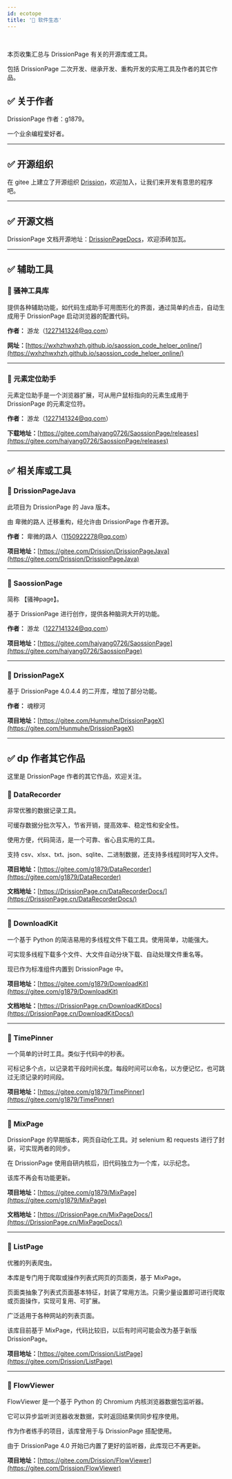 ```yaml
---
id: ecotope
title: '🌳 软件生态'
---
```


<div class="wwads-cn wwads-horizontal" data-id="317"></div><br/>

本页收集汇总与 DrissionPage 有关的开源库或工具。

包括 DrissionPage 二次开发、继承开发、重构开发的实用工具及作者的其它作品。

## ✅️️ 关于作者

DrissionPage 作者：g1879。

一个业余编程爱好者。

---

## ✅️️ 开源组织

在 gitee 上建立了开源组织 [Drission](https://gitee.com/Drission)，欢迎加入，让我们来开发有意思的程序吧。

---

## ✅️️ 开源文档

DrissionPage 文档开源地址：[DrissionPageDocs](https://gitee.com/g1879/DrissionPageDocs)，欢迎添砖加瓦。

---

## ✅️️ 辅助工具

### 📌 骚神工具库

提供各种辅助功能，如代码生成助手可用图形化的界面，通过简单的点击，自动生成用于 DrissionPage 启动浏览器的配置代码。

**作者：** 游龙（1227141324@qq.com）

**网址：**[https://wxhzhwxhzh.github.io/saossion_code_helper_online/](https://wxhzhwxhzh.github.io/saossion_code_helper_online/)

---

### 📌 元素定位助手

元素定位助手是一个浏览器扩展，可从用户鼠标指向的元素生成用于 DrissionPage 的元素定位符。

**作者：** 游龙（1227141324@qq.com）

**下载地址：**[https://gitee.com/haiyang0726/SaossionPage/releases](https://gitee.com/haiyang0726/SaossionPage/releases)

---

## ✅️️ 相关库或工具

### 📌 DrissionPageJava

此项目为 DrissionPage 的 Java 版本。

由 卑微的路人 迁移重构，经允许由 DrissionPage 作者开源。

**作者：** 卑微的路人（1150922278@qq.com）

**项目地址：**[https://gitee.com/Drission/DrissionPageJava](https://gitee.com/Drission/DrissionPageJava)

---

### 📌 SaossionPage

简称 【骚神page】。

基于 DrissionPage 进行创作，提供各种脑洞大开的功能。

**作者：** 游龙（1227141324@qq.com）

**项目地址：**[https://gitee.com/haiyang0726/SaossionPage](https://gitee.com/haiyang0726/SaossionPage)

---

### 📌 DrissionPageX

基于 DrissionPage 4.0.4.4 的二开库，增加了部分功能。

**作者：** 魂穆河

**项目地址：**[https://gitee.com/Hunmuhe/DrissionPageX](https://gitee.com/Hunmuhe/DrissionPageX)

---

## ✅️️ dp 作者其它作品

这里是 DrissionPage 作者的其它作品，欢迎关注。

### 📌 DataRecorder

非常优雅的数据记录工具。

可缓存数据分批次写入，节省开销，提高效率、稳定性和安全性。

使用方便，代码简洁，是一个可靠、省心且实用的工具。

支持 csv、xlsx、txt、json、sqlite、二进制数据，还支持多线程同时写入文件。

**项目地址：**[https://gitee.com/g1879/DataRecorder](https://gitee.com/g1879/DataRecorder)

**文档地址：**[https://DrissionPage.cn/DataRecorderDocs/](https://DrissionPage.cn/DataRecorderDocs/)

---

### 📌 DownloadKit

一个基于 Python 的简洁易用的多线程文件下载工具。使用简单，功能强大。

可实现多线程下载多个文件、大文件自动分块下载、自动处理文件重名等。

现已作为标准组件内置到 DrissionPage 中。

**项目地址：**[https://gitee.com/g1879/DownloadKit](https://gitee.com/g1879/DownloadKit)

**文档地址：**[https://DrissionPage.cn/DownloadKitDocs](https://DrissionPage.cn/DownloadKitDocs/)

---

### 📌 TimePinner

一个简单的计时工具。类似于代码中的秒表。

可标记多个点，以记录若干段时间长度。每段时间可以命名，以方便记忆，也可跳过无须记录的时间段。

**项目地址：**[https://gitee.com/g1879/TimePinner](https://gitee.com/g1879/TimePinner)

---

### 📌 MixPage

DrissionPage 的早期版本，网页自动化工具。对 selenium 和 requests 进行了封装，可实现两者的同步。

在 DrissionPage 使用自研内核后，旧代码独立为一个库，以示纪念。

该库不再会有功能更新。

**项目地址：**[https://gitee.com/g1879/MixPage](https://gitee.com/g1879/MixPage)

**文档地址：**[https://DrissionPage.cn/MixPageDocs/](https://DrissionPage.cn/MixPageDocs/)

---

### 📌 ListPage

优雅的列表爬虫。

本库是专门用于爬取或操作列表式网页的页面类，基于 MixPage。

页面类抽象了列表式页面基本特征，封装了常用方法。只需少量设置即可进行爬取或页面操作，实现可复用、可扩展。

广泛适用于各种网站的列表页面。

该库目前基于 MixPage，代码比较旧，以后有时间可能会改为基于新版 DrissionPage。

**项目地址：**[https://gitee.com/Drission/ListPage](https://gitee.com/Drission/ListPage)

---

### 📌 FlowViewer

FlowViewer 是一个基于 Python 的 Chromium 内核浏览器数据包监听器。

它可以异步监听浏览器收发数据，实时返回结果供同步程序使用。

作为作者练手的项目，该库曾用于与 DrissionPage 搭配使用。

由于 DrissionPage 4.0 开始已内置了更好的监听器，此库现已不再更新。

**项目地址：**[https://gitee.com/Drission/FlowViewer](https://gitee.com/Drission/FlowViewer)

